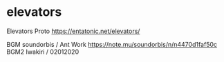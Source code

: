 # elevators

Elevators Proto
https://entatonic.net/elevators/

BGM soundorbis / Ant Work https://note.mu/soundorbis/n/n4470d1faf50c
BGM2 Iwakiri / 02012020